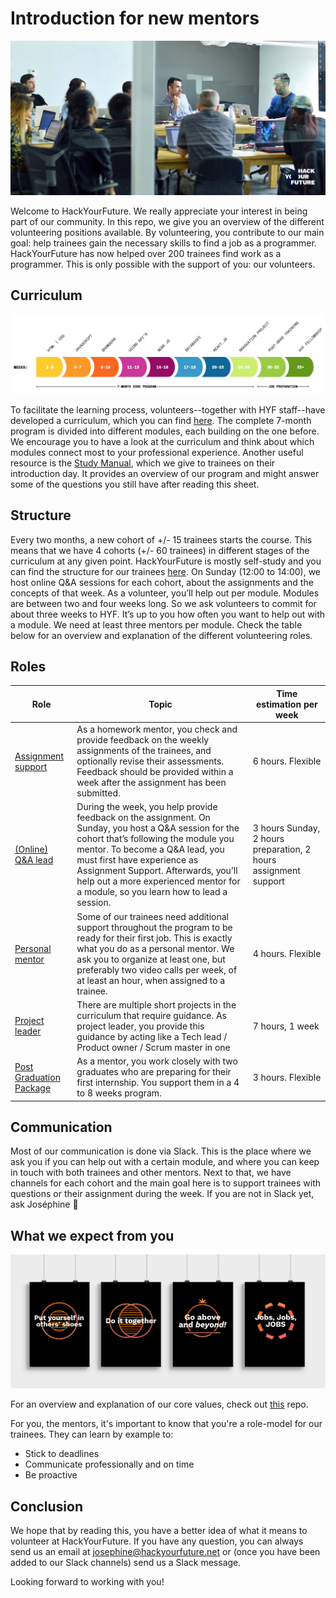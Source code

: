 

# Introduction for new mentors

![mentor](assets/mentor.jpg)

Welcome to HackYourFuture. We really appreciate your interest in being part of our community. In this repo, we give you an overview of the different volunteering positions available. By volunteering, you contribute to our main goal: help trainees gain the necessary skills to find a job as a programmer. HackYourFuture has now helped over 200 trainees find work as a programmer. This is only possible with the support of you: our volunteers.

## Curriculum
![theprogram](assets/program.png)

To facilitate the learning process, volunteers--together with HYF staff--have developed a curriculum, which you can find [here](https://github.com/HackYourFuture/curriculum). The complete 7-month program is divided into different modules, each building on the one before. We encourage you to have a look at the curriculum and think about which modules connect most to your professional experience. Another useful resource is the [Study Manual](https://docs.google.com/document/d/1YzPC7m9vOCb0h4EFCqLChw1L096XcbJv3dK3k7VooQM/edit?usp=sharing), which we give to trainees on their introduction day. It provides an overview of our program and might answer some of the questions you still have after reading this sheet. 

## Structure
Every two months, a new cohort of +/- 15 trainees starts the course. This means that we have 4 cohorts (+/- 60 trainees) in different stages of the curriculum at any given point. HackYourFuture is mostly self-study and you can find the structure for our trainees [here](https://docs.google.com/document/d/1JUaEbxMQTyljAPFsWIbbLwwvvIXZ0VCHmCCN8RaeVIc/edit?usp=sharing). On Sunday (12:00 to 14:00), we host online Q&A sessions for each cohort, about the assignments and the concepts of that week.
As a volunteer, you’ll help out per module. Modules are between two and four weeks long. So we ask volunteers to commit for about three weeks to HYF. It’s up to you how often you want to help out with a module.
We need at least three mentors per module. Check the table below for an overview and explanation of the different volunteering roles.  

## Roles
| Role              | Topic                                 | Time estimation per week |
| ------            | --------------------------------------| --------------- |
| [Assignment support](./homework-support)  | As a homework mentor, you check and provide feedback on the weekly assignments of the trainees, and optionally revise their assessments. Feedback should be provided within a week after the assignment has been submitted.| 6 hours. Flexible |
| [(Online) Q&A lead](./online-teaching)   | During the week, you help provide feedback on the assignment. On Sunday, you host a Q&A session for the cohort that’s following the module you mentor. To become a Q&A lead, you must first have experience as Assignment Support. Afterwards, you’ll help out a more experienced mentor for a module, so you learn how to lead a session.  | 3 hours Sunday, 2 hours preparation, 2 hours assignment support|
| [Personal mentor](./coding-mentor)      | Some of our trainees need additional support throughout the program to be ready for their first job. This is exactly what you do as a personal mentor. We ask you to organize at least one, but preferably two video calls per week, of at least an hour, when assigned to a trainee. |4 hours. Flexible |
| [Project leader](./project-leader)      | There are multiple short projects in the curriculum that require guidance. As project leader, you provide this guidance by acting like a Tech lead / Product owner / Scrum master in one | 7 hours, 1 week |
| [Post Graduation Package](https://github.com/HackYourFuture/post-grad-ed/blob/master/mentoringpgp.md)        |  As a mentor, you work closely with two graduates who are preparing for their first internship. You support them in a 4 to 8 weeks program.           | 3 hours. Flexible |

## Communication
Most of our communication is done via Slack. This is the place where we ask you if you can help out with a certain module, and where you can keep in touch with both trainees and other mentors.
Next to that, we have channels for each cohort and the main goal here is to support trainees with questions or their assignment during the week. If you are not in Slack yet, ask Joséphine :information_desk_person:

## What we expect from you
![values](assets/posters.jpg)

For an overview and explanation of our core values, check out [this](https://github.com/HackYourFuture/values) repo. 

For you, the mentors, it's important to know that you're a role-model for our trainees. They can learn by example to:
* Stick to deadlines
* Communicate professionally and on time
* Be proactive 

## Conclusion
We hope that by reading this, you have a better idea of what it means to volunteer at HackYourFuture. If you have any question, you can always send us an email at josephine@hackyourfuture.net or (once you have been added to our Slack channels) send us a Slack message.

Looking forward to working with you!

